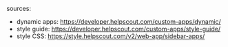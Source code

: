sources:

- dynamic apps: https://developer.helpscout.com/custom-apps/dynamic/
- style guide: https://developer.helpscout.com/custom-apps/style-guide/
- style CSS: https://style.helpscout.com/v2/web-app/sidebar-apps/
